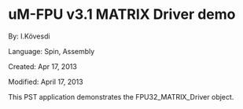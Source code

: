# uM-FPU v3.1 MATRIX Driver demo

By: I.Kövesdi

Language: Spin, Assembly

Created: Apr 17, 2013

Modified: April 17, 2013

This PST application demonstrates the FPU32\_MATRIX\_Driver object.
